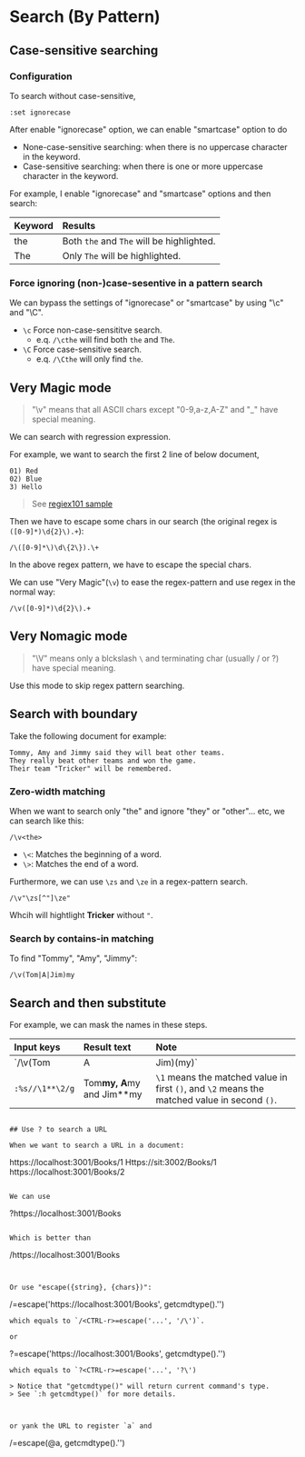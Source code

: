 # Search (By Pattern)

## Case-sensitive searching

### Configuration

To search without case-sensitive,

```
:set ignorecase
```

After enable "ignorecase" option, we can enable "smartcase" option to do

- None-case-sensitive searching: when there is no uppercase character in the keyword.
- Case-sensitive searching: when there is one or more uppercase character in the keyword.

For example, I enable "ignorecase" and "smartcase" options and then search:

| Keyword | Results |
|:--------|:--------|
| the | Both `the` and `The` will be highlighted. |
| The | Only `The` will be highlighted. |



### Force ignoring (non-)case-sesentive in a pattern search

We can bypass the settings of "ignorecase" or "smartcase" by using "\c" and "\C". 

- `\c` Force non-case-sensititve search.
  - e.q. `/\cthe` will find both `the` and `The`.
- `\C` Force case-sensitive search.
  - e.q. `/\Cthe` will only find `the`.


## Very Magic mode

> "\v" means that all ASCII chars except "0-9,a-z,A-Z" and "_" have special meaning.

We can search with regression expression.

For example, we want to search the first 2 line of below document,

```
01) Red
02) Blue
3) Hello
```

> See [regiex101 sample](https://regex101.com/r/ngtdBv/1)

Then we have to escape some chars in our search (the original regex is `([0-9]*)\d{2}\).+`):

```
/\([0-9]*\)\d\{2\}).\+
```

In the above regex pattern, we have to escape the special chars.

We can use "Very Magic"(`\v`) to ease the regex-pattern and use regex in the normal way:

```
/\v([0-9]*)\d{2}\).+
```


## Very Nomagic mode

> "\V" means only a blckslash `\` and terminating char (usually / or ?) have special meaning.

Use this mode to skip regex pattern searching.


## Search with boundary

Take the following document for example:

```
Tommy, Amy and Jimmy said they will beat other teams.
They really beat other teams and won the game.
Their team "Tricker" will be remembered.
```

### Zero-width matching

When we want to search only "the" and ignore "they" or "other"... etc, we can search like this:

```
/\v<the>
```

- `\<`: Matches the beginning of a word.
- `\>`: Matches the end of a word.


Furthermore, we can use `\zs` and `\ze` in a regex-pattern search.

```
/\v"\zs[^"]\ze"
```

Whcih will hightlight **Tricker** without `"`.



### Search by contains-in matching

To find "Tommy", "Amy", "Jimmy":

```
/\v(Tom|A|Jim)my
```


## Search and then substitute

For example, we can mask the names in these steps.

| Input keys | Result text | Note |
|:-----------|:------------|:-----|
| `/\v(Tom|A|Jim)(my)` | Tommy, Amy and Jimmy | The brackets: `()` are must. |
| `:%s//\1**\2/g` | Tom**my, A**my and Jim**my | `\1` means the matched value in first `()`, and `\2` means the matched value in second `()`. |
```

## Use ? to search a URL

When we want to search a URL in a document:

```
https://localhost:3001/Books/1
Https://sit:3002/Books/1
https://localhost:3001/Books/2
```

We can use

```
?https://localhost:3001/Books
```

Which is better than

```
/https:\/\/localhost:3001\/Books
```


Or use "escape({string}, {chars})":

```
/<CTRL-r>=escape('https://localhost:3001/Books', getcmdtype().'\')
```
which equals to `/<CTRL-r>=escape('...', '/\')`.

or 

```
?<CTRL-r>=escape('https://localhost:3001/Books', getcmdtype().'\')
```
which equals to `?<CTRL-r>=escape('...', '?\')

> Notice that "getcmdtype()" will return current command's type.
> See `:h getcmdtype()` for more details.



or yank the URL to register `a` and

```
/<CTRL-r>=escape(@a, getcmdtype().'\')
```





